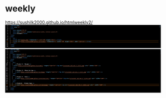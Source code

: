 # weekly 
https://sushilk2000.github.io/htmlweekly2/
![SS1](<Screenshot 2023-08-27 234125.png>)
![SS2](<Screenshot 2023-08-27 234135.png>)
